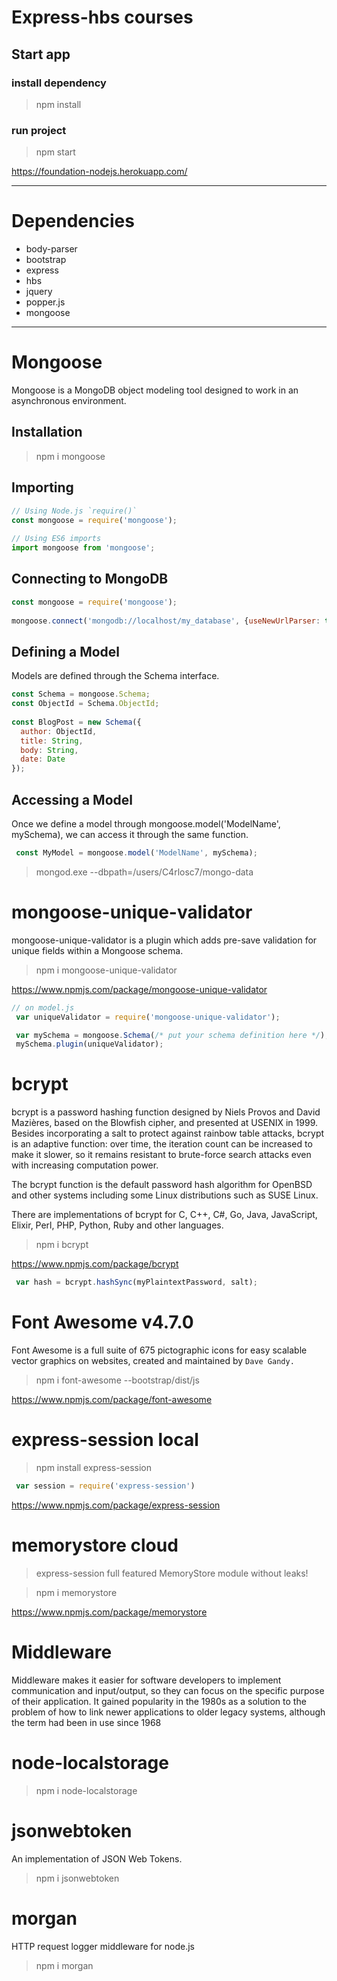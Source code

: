 # Express-hbs courses

## Start app

### install dependency
> npm install 

### run project
> npm start

https://foundation-nodejs.herokuapp.com/
***
# Dependencies

- body-parser
- bootstrap
- express
- hbs
- jquery
- popper.js
- mongoose

***

# Mongoose

Mongoose is a MongoDB object modeling tool designed to work in an asynchronous environment.

## Installation

> npm i mongoose

## Importing
```javascript
// Using Node.js `require()`
const mongoose = require('mongoose');
 
// Using ES6 imports
import mongoose from 'mongoose';
```
## Connecting to MongoDB

```javascript
const mongoose = require('mongoose');
 
mongoose.connect('mongodb://localhost/my_database', {useNewUrlParser: true});
```
## Defining a Model

Models are defined through the Schema interface.

```javascript
const Schema = mongoose.Schema;
const ObjectId = Schema.ObjectId;
 
const BlogPost = new Schema({
  author: ObjectId,
  title: String,
  body: String,
  date: Date
});
```
 ## Accessing a Model

 Once we define a model through mongoose.model('ModelName', mySchema), we can access it through the same function.

```javascript
 const MyModel = mongoose.model('ModelName', mySchema);
 ```
> mongod.exe --dbpath=/users/C4rlosc7/mongo-data

# mongoose-unique-validator

mongoose-unique-validator is a plugin which adds pre-save validation for unique fields within a Mongoose schema.

> npm i mongoose-unique-validator

https://www.npmjs.com/package/mongoose-unique-validator

```javascript
// on model.js
 var uniqueValidator = require('mongoose-unique-validator');

 var mySchema = mongoose.Schema(/* put your schema definition here */);
 mySchema.plugin(uniqueValidator);
 ```

# bcrypt

bcrypt is a password hashing function designed by Niels Provos and David Mazières, based on the Blowfish cipher, and presented at USENIX in 1999. Besides incorporating a salt to protect against rainbow table attacks, bcrypt is an adaptive function: over time, the iteration count can be increased to make it slower, so it remains resistant to brute-force search attacks even with increasing computation power.

The bcrypt function is the default password hash algorithm for OpenBSD and other systems including some Linux distributions such as SUSE Linux.

There are implementations of bcrypt for C, C++, C#, Go, Java, JavaScript, Elixir, Perl, PHP, Python, Ruby and other languages.

> npm i bcrypt

https://www.npmjs.com/package/bcrypt

```javascript
 var hash = bcrypt.hashSync(myPlaintextPassword, salt);
 ```

# Font Awesome v4.7.0

Font Awesome is a full suite of 675 pictographic icons for easy scalable vector graphics on websites, created and maintained by <code>Dave Gandy.</code>

> npm i font-awesome
--bootstrap/dist/js

https://www.npmjs.com/package/font-awesome
 
# express-session local

> npm install express-session

```javascript
 var session = require('express-session')
 ```
https://www.npmjs.com/package/express-session

 # memorystore cloud

> express-session full featured MemoryStore module without leaks!

> npm i memorystore

https://www.npmjs.com/package/memorystore

# Middleware

Middleware makes it easier for software developers to implement communication and input/output, so they can focus on the specific purpose of their application. It gained popularity in the 1980s as a solution to the problem of how to link newer applications to older legacy systems, although the term had been in use since 1968

# node-localstorage

> npm i node-localstorage

# jsonwebtoken

An implementation of JSON Web Tokens.

> npm i jsonwebtoken

# morgan

HTTP request logger middleware for node.js

> npm i morgan






















